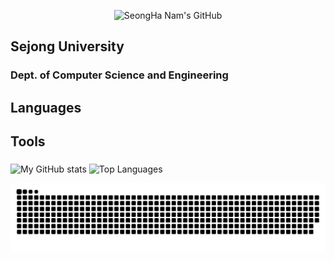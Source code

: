 <p align="center">
  <img src="https://fakeimg.pl/700x100/333333/FFFFFF/?text=SeongHa%20Nam's%20GitHub&font=Montserrat&font_size=50" alt="SeongHa Nam's GitHub">
</p>


## Sejong University
### Dept. of Computer Science and Engineering

## Languages
###
## Tools
###

![My GitHub stats](https://github-readme-stats.vercel.app/api?username=nmsngh&show_icons=true&theme=tokyonight)
![Top Languages](https://github-readme-stats.vercel.app/api/top-langs/?username=nmsngh&layout=compact&theme=dracula)

![snake animation](https://raw.githubusercontent.com/nmsngh/nmsngh/main/github-contribution-grid-snake.svg)



